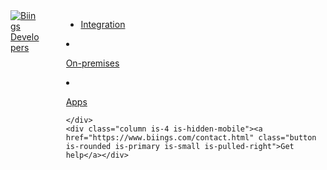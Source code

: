 <div class="container">
<div class="columns is-gapless is-marginless">
    <div class="column is-4 is-full-mobile has-text-centered-mobile">
        <a href="/#/" class="docsify-logo"><img src="/media/biings-dev.svg" data-origin="media/biings-dev.svg" alt="Biings Developers"></a>
    </div>
    <div class="column is-12 is-hidden-tablet"><br></div>
    <div class="column is-4 is-full-mobile">
        <div class="level is-mobile has-text-white">
        <div class="level-item ">

- [Integration](integration)
    </div>
    <div class="level-item">

- [On-premises](server)
    </div>
    <div class="level-item">

- [Apps](apps)
</div>
</div>

    </div>
    <div class="column is-4 is-hidden-mobile"><a href="https://www.biings.com/contact.html" class="button is-rounded is-primary is-small is-pulled-right">Get help</a></div>
</div>
</div>
